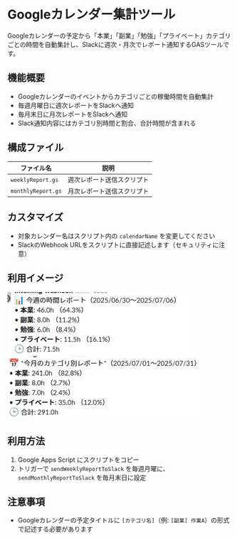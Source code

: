 # Googleカレンダー集計ツール
Googleカレンダーの予定から「本業」「副業」「勉強」「プライベート」カテゴリごとの時間を自動集計し、Slackに週次・月次でレポート通知するGASツールです。

## 機能概要
- Googleカレンダーのイベントからカテゴリごとの稼働時間を自動集計
- 毎週月曜日に週次レポートをSlackへ通知
- 毎月末日に月次レポートをSlackへ通知
- Slack通知内容にはカテゴリ別時間と割合、合計時間が含まれる

## 構成ファイル
| ファイル名 | 説明 |
|------------|------|
| `weeklyReport.gs` | 週次レポート送信スクリプト |
| `monthlyReport.gs` | 月次レポート送信スクリプト |

## カスタマイズ
- 対象カレンダー名はスクリプト内の `calendarName` を変更してください
- SlackのWebhook URLをスクリプトに直接記述します（セキュリティに注意）

## 利用イメージ
![image](images/週次レポート通知例.jpg)
![image](images/月次レポート通知例.jpg)

## 利用方法
1. Google Apps Script にスクリプトをコピー
2. トリガーで `sendWeeklyReportToSlack` を毎週月曜に、`sendMonthlyReportToSlack` を毎月末日に設定

## 注意事項
- Googleカレンダーの予定タイトルに `[カテゴリ名]`（例: `[副業] 作業A`）の形式で記述する必要があります
